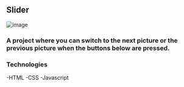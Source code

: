 ## Slider
![image](https://user-images.githubusercontent.com/120296952/221361207-2ab927de-a6ba-4869-90b0-aae4bbd3897a.png)
### A project where you can switch to the next picture or the previous picture when the buttons below are pressed.

### Technologies
-HTML
-CSS
-Javascript
